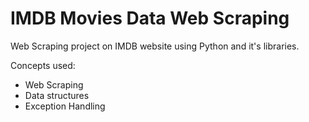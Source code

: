 # IMDB Movies Data Web Scraping

Web Scraping project on IMDB website using Python and it's libraries.

Concepts used:
- Web Scraping
- Data structures
- Exception Handling